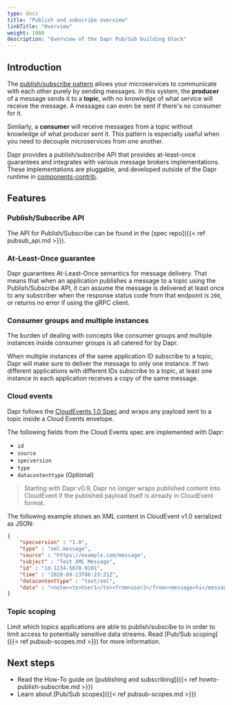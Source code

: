 ```yaml
---
type: docs
title: "Publish and subscribe overview"
linkTitle: "Overview"
weight: 1000
description: "Overview of the Dapr Pub/Sub building block"
---
```


## Introduction

The [publish/subscribe pattern](https://en.wikipedia.org/wiki/Publish%E2%80%93subscribe_pattern) allows your microservices to communicate with each other purely by sending messages. In this system, the **producer** of a message sends it to a **topic**, with no knowledge of what service will receive the message. A messages can even be sent if there's no consumer for it.

Similarly, a **consumer** will receive messages from a topic without knowledge of what producer sent it. This pattern is especially useful when you need to decouple microservices from one another.

Dapr provides a publish/subscribe API that provides at-least-once guarantees and integrates with various message brokers implementations. These implementations are pluggable, and developed outside of the Dapr runtime in [components-contrib](https://github.com/dapr/components-contrib/tree/master/pubsub).

## Features

### Publish/Subscribe API

The API for Publish/Subscribe can be found in the [spec repo]({{< ref pubsub_api.md >}}).

### At-Least-Once guarantee

Dapr guarantees At-Least-Once semantics for message delivery.
That means that when an application publishes a message to a topic using the Publish/Subscribe API, it can assume the message is delivered at least once to any subscriber when the response status code from that endpoint is `200`, or returns no error if using the gRPC client.

### Consumer groups and multiple instances

The burden of dealing with concepts like consumer groups and multiple instances inside consumer groups is all catered for by Dapr.

When multiple instances of the same application ID subscribe to a topic, Dapr will make sure to deliver the message to only one instance. If two different applications with different IDs subscribe to a topic, at least one instance in each application receives a copy of the same message.

### Cloud events

Dapr follows the [CloudEvents 1.0 Spec](https://github.com/cloudevents/spec/tree/v1.0) and wraps any payload sent to a topic inside a Cloud Events envelope.

The following fields from the Cloud Events spec are implemented with Dapr:
- `id`
- `source`
- `specversion`
- `type`
- `datacontenttype` (Optional)

> Starting with Dapr v0.9, Dapr no longer wraps published content into CloudEvent if the published payload itself is already in CloudEvent format. 

The following example shows an XML content in CloudEvent v1.0 serialized as JSON:
```json
{
    "specversion" : "1.0",
    "type" : "xml.message",
    "source" : "https://example.com/message",
    "subject" : "Test XML Message",
    "id" : "id-1234-5678-9101",
    "time" : "2020-09-23T06:23:21Z",
    "datacontenttype" : "text/xml",
    "data" : "<note><to>User1</to><from>user2</from><message>hi</message></note>"
}
```

### Topic scoping

Limit which topics applications are able to publish/subscibe to in order to limit access to potentially sensitive data streams. Read [Pub/Sub scoping]({{< ref pubsub-scopes.md >}}) for more information.

## Next steps

- Read the How-To guide on [publishing and subscribing]({{< ref howto-publish-subscribe.md >}})
- Learn about [Pub/Sub scopes]({{< ref pubsub-scopes.md >}})